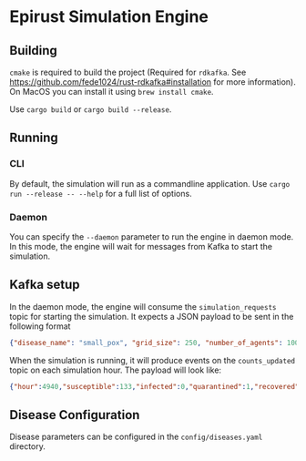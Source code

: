 # Epirust Simulation Engine

## Building
`cmake` is required to build the project (Required for `rdkafka`. See https://github.com/fede1024/rust-rdkafka#installation for more information). 
On MacOS you can install it using `brew install cmake`.


Use `cargo build` or `cargo build --release`.


## Running
### CLI
By default, the simulation will run as a commandline application. Use `cargo run --release -- --help` for a full list of options.

### Daemon
You can specify the `--daemon` parameter to run the engine in daemon mode. In this mode, the engine will wait for messages from Kafka to start the simulation.

## Kafka setup
In the daemon mode, the engine will consume the `simulation_requests` topic for starting the simulation. It expects a JSON payload to be sent in the following format
```json
{"disease_name": "small_pox", "grid_size": 250, "number_of_agents": 10000, "simulation_hrs": 10000, "public_transport_percentage": 0.2, "working_percentage": 0.7, "vaccinate_at": 5000, "vaccinate_percentage": 0.2}
```

When the simulation is running, it will produce events on the `counts_updated` topic on each simulation hour. The payload will look like:
```json
{"hour":4940,"susceptible":133,"infected":0,"quarantined":1,"recovered":7925,"deceased":1941}
```

## Disease Configuration
Disease parameters can be configured in the `config/diseases.yaml` directory.
